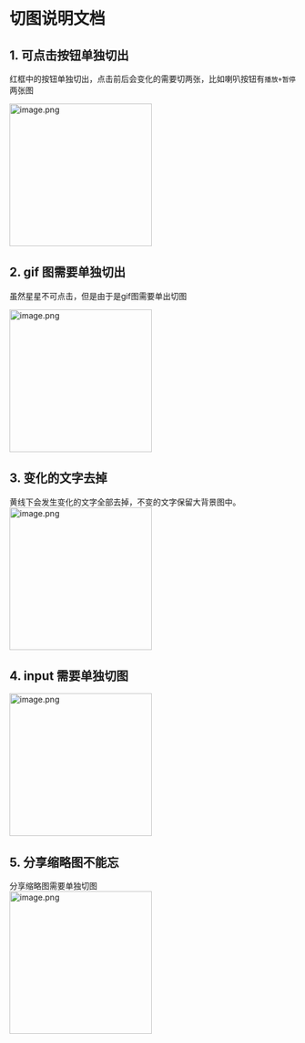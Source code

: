 # 切图说明文档

## 1. 可点击按钮单独切出
红框中的按钮单独切出，点击前后会变化的需要切两张，比如喇叭按钮有`播放+暂停`两张图  

![image.png](https://upload-images.jianshu.io/upload_images/2163136-a3495e35fbac306e.png?imageMogr2/auto-orient/strip%7CimageView2/2/w/1240)



## 2. gif 图需要单独切出
虽然星星不可点击，但是由于是gif图需要单出切图  

![image.png](https://upload-images.jianshu.io/upload_images/2163136-0147abb14f3eb81e.png?imageMogr2/auto-orient/strip%7CimageView2/2/w/1240)

## 3. 变化的文字去掉
黄线下会发生变化的文字全部去掉，不变的文字保留大背景图中。  
![image.png](https://upload-images.jianshu.io/upload_images/2163136-14849f3ec491c081.png?imageMogr2/auto-orient/strip%7CimageView2/2/w/1240)

## 4. input 需要单独切图

![image.png](https://upload-images.jianshu.io/upload_images/2163136-5a602ad0ef30f0f2.png?imageMogr2/auto-orient/strip%7CimageView2/2/w/1240)


## 5. 分享缩略图不能忘
分享缩略图需要单独切图  
![image.png](https://upload-images.jianshu.io/upload_images/2163136-f708f94802c88c51.png?imageMogr2/auto-orient/strip%7CimageView2/2/w/1240)


<style>
img{
  width: 250px;
}
<style/>
